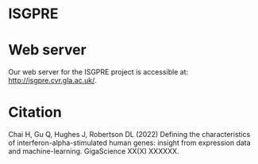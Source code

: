 # ISGPRE

# Web server
Our web server for the ISGPRE project is accessible at: http://isgpre.cvr.gla.ac.uk/.

# Citation
Chai H, Gu Q, Hughes J, Robertson DL (2022) Defining the characteristics of interferon-alpha-stimulated human genes: insight from expression data and machine-learning. GigaScience XX(X) XXXXXX.
